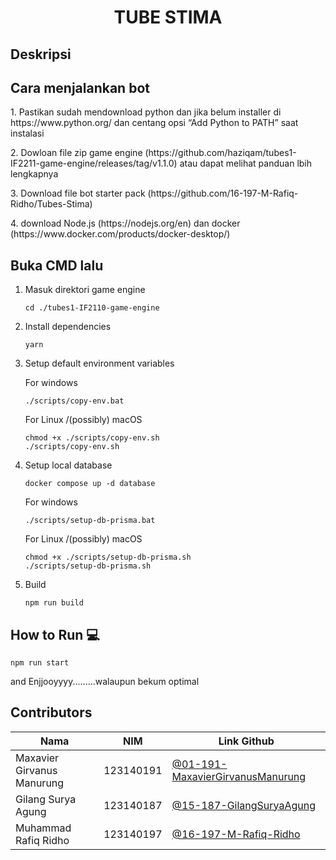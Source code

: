 
# <h1 align="center">TUBE STIMA</h1>

##  Deskripsi

<p align="justify">
  
</p>

## Cara menjalankan bot
<p>1. Pastikan sudah mendownload python dan jika belum installer di https://www.python.org/
      dan centang opsi “Add Python to PATH” saat instalasi</p>
<p>2. Dowloan file zip game engine (https://github.com/haziqam/tubes1-IF2211-game-engine/releases/tag/v1.1.0) atau dapat melihat panduan lbih lengkapnya</p>

<p>3. Download file bot starter pack (https://github.com/16-197-M-Rafiq-Ridho/Tubes-Stima)</p>

<p>4. download Node.js (https://nodejs.org/en) dan docker (https://www.docker.com/products/docker-desktop/)</p>

## Buka CMD lalu
1. Masuk direktori game engine
   ```
   cd ./tubes1-IF2110-game-engine
   ```
3. Install dependencies

   ```
   yarn
   ```

4. Setup default environment variables

   For windows

   ```
   ./scripts/copy-env.bat
   ```

   For Linux /(possibly) macOS

   ```
   chmod +x ./scripts/copy-env.sh
   ./scripts/copy-env.sh
   ```

5. Setup local database

   ```
   docker compose up -d database
   ```

   For windows

   ```
   ./scripts/setup-db-prisma.bat
   ```

   For Linux /(possibly) macOS

   ```
   chmod +x ./scripts/setup-db-prisma.sh
   ./scripts/setup-db-prisma.sh
   ```

6. Build

   ```
   npm run build
   ```

## How to Run 💻

```
npm run start
```

<p>and Enjjooyyyy.........walaupun bekum optimal</p>


## Contributors

| Nama                        | NIM       | Link Github                                                                            |
| ----------------------------| --------- | -------------------------------------------------------------------------------------- |
| Maxavier Girvanus Manurung  | 123140191 | [@01-191-MaxavierGirvanusManurung](https://github.com/01-191-MaxavierGirvanusManurung) |
| Gilang Surya Agung          | 123140187 | [@15-187-GilangSuryaAgung](https://github.com/15-187-GilangSuryaAgung)                 |
| Muhammad Rafiq Ridho        | 123140197 | [@16-197-M-Rafiq-Ridho](https://github.com/16-197-M-Rafiq-Ridho)                       |

